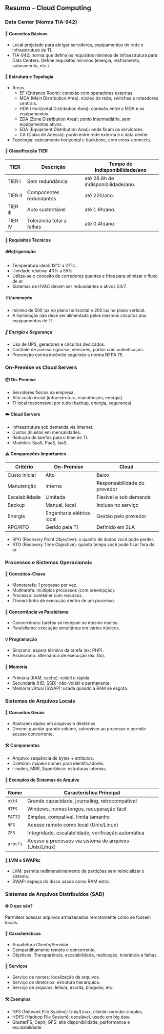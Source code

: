 ## Resumo - Cloud Computing

### Data Center (Norma TIA-942)

#### 📌 Conceitos Básicos

- Local projetado para abrigar servidores, equipamentos de rede e infraestrutura de TI.
- TIA-942: norma que define os requisitos mínimos de infraestrutura para Data Centers. Define requisitos mínimos (energia, resfriamento, cabeamento, etc.)

#### 🧱 Estrutura e Topologia

- Áreas
  - EF (Entrance Room): conexão com operadoras externas.
  - MDA (Main Distribution Area): núcleo da rede; switches e roteadores centrais.
  - HDA (Horizontal Distribution Area): conexão entre o MDA e os equipamentos.
  - ZDA (Zone Distribution Area): ponto intermediário, sem equipamentos ativos.
  - EDA (Equipment Distribution Area): onde ficam os servidores.
  - CA (Caixa de Acesso): ponto entre rede externa e o data center.
- Topologia: cabeamento horizontal e backbone, com cross-connects.

#### 🧿 Classificação TIER

| TIER     | Descrição                 | Tempo de Indisponibilidade/ano      |
|----------|---------------------------|-------------------------------------|
| TIER I   | Sem redundância           | até 28.8h de indisponibilidade/ano. |
| TIER II  | Componentes redundantes   | até 22h/ano.                        |
| TIER III | Auto sustentável          | até 1.6h/ano.                       |
| TIER IV  | Tolerância total a falhas | até 0.4h/ano.                       |

#### 🔌 Requisitos Técnicos

##### ❄️Refrigeração

- Temperatura ideal: 18°C a 27°C.
- Umidade relativa: 40% a 55%.
- Utiliza-se o conceito de corredores quentes e frios para otimizar o fluxo de ar.
- Sistemas de HVAC devem ser redundantes e ativos 24/7.

##### 💡 Iluminação

- mínimo de 500 lux no plano horizontal e 200 lux no plano vertical.
- A iluminação não deve ser alimentada pelos mesmos circuitos dos equipamentos de TI.

##### 🔌 Energia e Segurança

- Uso de UPS, geradores e circuitos dedicados.
- Controle de acesso rigoroso, sensores, portas com autenticação.
- Prevenção contra incêndio seguindo a norma NFPA 75.

### On-Premise vs Cloud Servers

#### 📦 On-Premise

- Servidores físicos na empresa.
- Alto custo inicial (infraestrutura, manutenção, energia).
- TI local responsável por tudo (backup, energia, segurança).

#### ☁️ Cloud Servers

- Infraestrutura sob demanda via internet.
- Custos diluídos em mensalidades.
- Redução de tarefas para o time de TI.
- Modelos: SaaS, PaaS, IaaS.

#### ⚠️ Comparações Importantes

| Critério	     | On-Premise                | Cloud                        |
|----------------|---------------------------|------------------------------|
| Custo Inicial  | Alto	                     | Baixo                        |
| Manutenção	   | Interna	                 | Responsabilidade do provedor |
| Escalabilidade | Limitada                  | Flexível e sob demanda       |
| Backup	       | Manual, local	           | Incluso no serviço           |
| Energia	       | Engenharia elétrica local | Gestão pelo provedor         |
| RPO/RTO	       | Gerido pela TI            | Definido em SLA              |

- RPO (Recovery Point Objective): o quanto de dados você pode perder.
- RTO (Recovery Time Objective): quanto tempo você pode ficar fora do ar.

### Processos e Sistemas Operacionais

#### 🔄 Conceitos-Chave

- Monotarefa: 1 processo por vez.
- Multitarefa: múltiplos processos (com preempção).
- Processo: contêiner com recursos.
- Thread: linha de execução dentro de um processo.

#### 🤹 Concorrência vs Paralelismo

- Concorrência: tarefas se revezam no mesmo núcleo.
- Paralelismo: execução simultânea em vários núcleos.

#### 💡 Programação

- Síncrono: espera término da tarefa (ex: PHP).
- Assíncrono: alternância de execução (ex: Go).

#### 💾 Memória

- Primária (RAM, cache): volátil e rápida.
- Secundária (HD, SSD): não-volátil e permanente.
- Memória virtual (SWAP): usada quando a RAM se esgota.

### Sistemas de Arquivos Locais

#### 📁 Conceitos Gerais

- Abstraem dados em arquivos e diretórios.
- Devem: guardar grande volume, sobreviver ao processo e permitir acesso concorrente.

#### 🛠 Componentes

- Arquivo: sequência de bytes + atributos.
- Diretório: mapeia nomes para identificadores.
- i-nodes, MBR, Superbloco: estruturas internas.

#### 📂 Exemplos de Sistemas de Arquivo

| Nome	    | Característica Principal                                |
|-----------|---------------------------------------------------------|
| `ext4`	  | Grande capacidade, journaling, retrocompatível          |
| `NTFS`	  | Windows, nomes longos, recuperação fácil                |
| `FAT32`	  | Simples, compatível, limita tamanho                     |
| `NFS`	    | Acesso remoto como local (Unix/Linux)                   |
| `ZFS`	    | Integridade, escalabilidade, verificação automática     |
| `procfs`	| Acesso a processos via sistema de arquivos (Unix/Linux) |


#### 🧩 LVM e SWAPkc

- LVM: permite redimensionamento de partições sem reinicializar o sistema.
- SWAP: espaço do disco usado como RAM extra.

### Sistemas de Arquivos Distribuídos (SAD)

#### 🌐 O que são?

Permitem acessar arquivos armazenados remotamente como se fossem locais.

#### 🧩 Características

- Arquitetura Cliente/Servidor.
- Compartilhamento remoto e concorrente.
- Objetivos: Transparência, escalabilidade, replicação, tolerância a falhas.

#### 🧰 Serviços

- Serviço de nomes: localização de arquivos.
- Serviço de diretórios: estrutura hierárquica.
- Serviço de arquivos: leitura, escrita, bloqueio, etc.

#### 🛠 Exemplos

- NFS (Network File System): Unix/Linux, cliente-servidor simples.
- HDFS (Hadoop File System): escalável, usado em big data.
- GlusterFS, Ceph, GFS: alta disponibilidade, performance e escalabilidade.